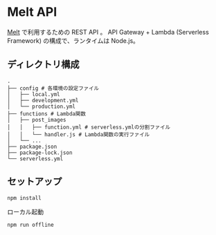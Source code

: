 # Melt API

[Melt](https://github.com/qazsato/melt) で利用するための REST API 。
API Gateway + Lambda (Serverless Framework) の構成で、ランタイムは Node.js。

## ディレクトリ構成

```
.
├── config # 各環境の設定ファイル
│   ├── local.yml
│   ├── development.yml
│   └── production.yml
├── functions # Lambda関数
│   ├── post_images
│   │   ├── function.yml # serverless.ymlの分割ファイル
│   │   └── handler.js # Lambda関数の実行ファイル
│   └── ...
├── package.json
├── package-lock.json
└── serverless.yml
```

## セットアップ

```
npm install
```

ローカル起動
```
npm run offline
```
